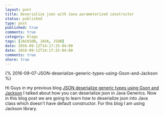 ```yaml
---
layout: post
title: Deserialize json with Java parameterized constructor
status: published
type: post
published: true
comments: true
category: blogs
tags: [JACKSON, JAVA, JSON]
date: 2016-09-12T14:17:25-04:00
date: 2016-09-12T14:17:25-04:00
comments: true
share: true
---
```


{% 2016-09-07-JSON-deserialize-generic-types-using-Gson-and-Jackson %}

Hi Guys in my previous blog <a href="" target="_blank">JSON deserialize generic types using Gson and Jackson</a> I talked about how you can deserialize json in Java Generics. Now in this blog post we are going to learn how to deserialize json into Java class which doesn't have default constructor. For this blog I am using Jackson library.